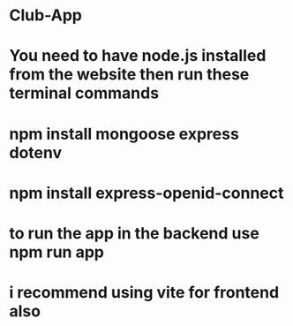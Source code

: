 # Club-App
# You need to have node.js installed from the website then run these terminal commands
# npm install mongoose express dotenv
# npm install express-openid-connect
# to run the app in the backend use npm run app
# i recommend using vite for frontend also